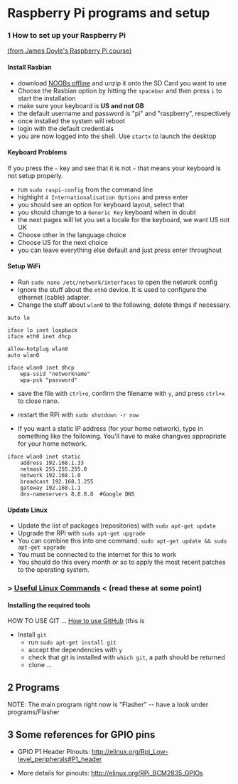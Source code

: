 Raspberry Pi programs and setup
===============================

### 1 How to set up your Raspberry Pi
[(from James Doyle's Raspberry Pi course)](https://github.com/james2doyle/raspberry-pi-course)


#### Install Rasbian

* download [NOOBs offline](http://www.raspberrypi.org/downloads/) and unzip it onto the SD Card you want to use
* Choose the Rasbian option by hitting the `spacebar` and then press `i` to start the installation
* make sure your keyboard is **US and not GB**
* the default username and password is  "pi" and "raspberry", respectively
* once installed the system will reboot
* login with the default credentials
* you are now logged into the shell. Use `startx` to launch the desktop


#### Keyboard Problems

If you press the `~` key and see that it is not `~` that means your keyboard is not setup properly.

* run `sudo raspi-config` from the command line
* highlight `4 Internationalisation Options` and press enter
* you should see an option for keyboard layout, select that
* you should change to a `Generic Key` keyboard when in doubt
* the next pages will let you set a locale for the keyboard, we want US not UK
* Choose other in the language choice
* Choose US for the next choice
* you can leave everything else default and just press enter throughout


#### Setup WiFi

* Run `sudo nano /etc/network/interfaces` to open the network config
* Ignore the stuff about the `eth0` device. It is used to configure the ethernet (cable) adapter.
* Change the stuff about `wlan0` to the following, delete things if necessary.

```
auto lo

iface lo inet loopback
iface eth0 inet dhcp

allow-hotplug wlan0
auto wlan0

iface wlan0 inet dhcp
    wpa-ssid "networkname"
    wpa-psk "password"
```

* save the file with `ctrl+o`, confirm the filename with `y`, and press `ctrl+x` to close nano.
* restart the RPi with `sudo shutdown -r now`

* If you want a static IP address (for your home network), type in something like the following. You'll have to make changves appropriate for your home network.
```
iface wlan0 inet static
    address 192.168.1.33
    netmask 255.255.255.0
    network 192.168.1.0
    broadcast 192.168.1.255
    gateway 192.168.1.1
    dns-nameservers 8.8.8.8  #Google DNS
```

#### Update Linux

* Update the list of packages (repositories) with `sudo apt-get update`
* Upgrade the RPi with `sudo apt-get upgrade`
* You can combine this into one command: `sudo apt-get update && sudo apt-get upgrade`
* You must be connected to the internet for this to work
* You should do this every month or so to apply the most recent patches to the operating system.

### > [Useful Linux Commands](https://github.com/salamander2/RaspberryPi/blob/master/Linux_Commands.md) < (read these at some point)

#### Installing the required tools

HOW TO USE GIT ...
[How to use GitHub](https://github.com/salamander2/RaspberryPi/blob/master/Linux_Commands.md) (this is

* Install `git`
  * run `sudo apt-get install git`
  * accept the dependencies with `y`
  * check that git is installed with `which git`, a path should be returned
  * clone ...


## 2 Programs
NOTE: The main program right now is "Flasher" -- have a look under programs/Flasher

## 3 Some references for GPIO pins
 
 * GPIO P1 Header Pinouts: http://elinux.org/Rpi_Low-level_peripherals#P1_header
 
 * More details for pinouts: http://elinux.org/RPi_BCM2835_GPIOs

